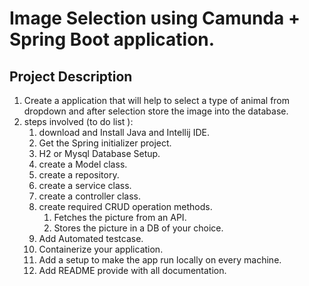 # Image Selection using Camunda + Spring Boot application.

## Project Description
1. Create a application that will help to select a type of animal from dropdown and after selection store the image into the database.
2. steps involved (to do list ):
   1. download and Install Java and Intellij IDE. 
   2. Get the Spring initializer project. 
   3. H2 or Mysql Database Setup. 
   4. create a Model class. 
   5. create a repository. 
   6. create a service class. 
   7. create a controller class. 
   8. create required CRUD operation methods. 
      1. Fetches the picture from an API.
      2. Stores the picture in a DB of your choice.
   9. Add Automated testcase.
   10. Containerize your application.
   11. Add a setup to make the app run locally on every machine.
   12. Add README provide with all documentation. 